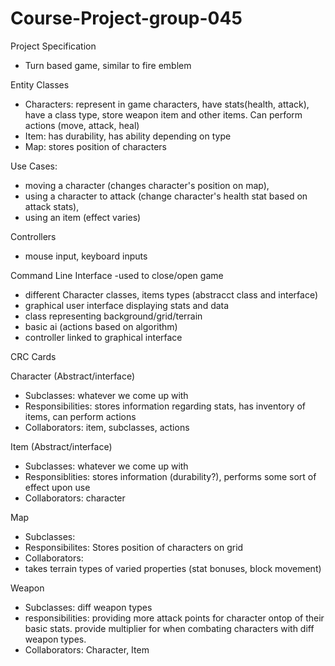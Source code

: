 # Course-Project-group-045

Project Specification
- Turn based game, similar to fire emblem

Entity Classes
- Characters: represent in game characters, have stats(health, attack), have a class type, store weapon item and other items. Can perform actions (move, attack, heal)
- Item: has durability, has ability depending on type
- Map: stores position of characters

Use Cases:
- moving a character (changes character's position on map),
- using a character to attack (change character's health stat based on attack stats), 
- using an item (effect varies)

Controllers
- mouse input, keyboard inputs

Command Line Interface
-used to close/open game
  
- different Character classes, items types (abstracct class and interface)
- graphical user interface displaying stats and data
- class representing background/grid/terrain
- basic ai (actions based on algorithm)
- controller linked to graphical interface





CRC Cards

Character (Abstract/interface)
- Subclasses: whatever we come up with
- Responsibilities: stores information regarding stats, has inventory of items, can perform actions
- Collaborators: item, subclasses, actions

Item (Abstract/interface)
- Subclasses: whatever we come up with
- Responsiblities: stores information (durability?), performs some sort of effect upon use
- Collaborators: character

Map
- Subclasses: 
- Responsibilites: Stores position of characters on grid
- Collaborators:
- takes terrain types of varied properties (stat bonuses, block movement)

Weapon
- Subclasses: diff weapon types
- responsibilities:
      providing more attack points for character ontop of their basic stats.
      provide multiplier for when combating characters with diff weapon types.
- Collaborators:
      Character, Item
